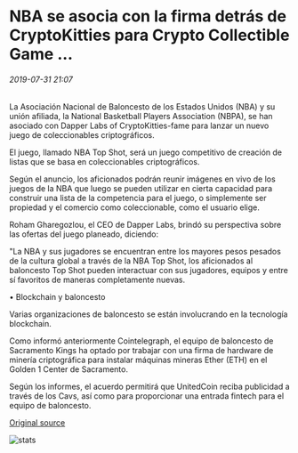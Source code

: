 # NBA se asocia con la firma detrás de CryptoKitties para Crypto Collectible Game ...

###### 2019-07-31 21:07

La Asociación Nacional de Baloncesto de los Estados Unidos (NBA) y su unión afiliada, la National Basketball Players Association (NBPA), se han asociado con Dapper Labs of CryptoKitties-fame para lanzar un nuevo juego de coleccionables criptográficos.

El juego, llamado NBA Top Shot, será un juego competitivo de creación de listas que se basa en coleccionables criptográficos.

Según el anuncio, los aficionados podrán reunir imágenes en vivo de los juegos de la NBA que luego se pueden utilizar en cierta capacidad para construir una lista de la competencia para el juego, o simplemente ser propiedad y el comercio como coleccionable, como el usuario elige.

Roham Gharegozlou, el CEO de Dapper Labs, brindó su perspectiva sobre las ofertas del juego planeado, diciendo:

"La NBA y sus jugadores se encuentran entre los mayores pesos pesados de la cultura global a través de la NBA Top Shot, los aficionados al baloncesto Top Shot pueden interactuar con sus jugadores, equipos y entre sí favoritos de maneras completamente nuevas.

• Blockchain y baloncesto

Varias organizaciones de baloncesto se están involucrando en la tecnología blockchain.

Como informó anteriormente Cointelegraph, el equipo de baloncesto de Sacramento Kings ha optado por trabajar con una firma de hardware de minería criptográfica para instalar máquinas mineras Ether (ETH) en el Golden 1 Center de Sacramento.

Según los informes, el acuerdo permitirá que UnitedCoin reciba publicidad a través de los Cavs, así como para proporcionar una entrada fintech para el equipo de baloncesto.

[Original source](https://cointelegraph.com/news/nba-partners-with-firm-behind-cryptokitties-for-crypto-collectible-game)

![stats](https://c.statcounter.com/11760860/0/a89fa40b/1/ "stats")